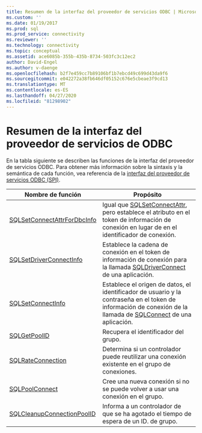 ```yaml
---
title: Resumen de la interfaz del proveedor de servicios ODBC | Microsoft Docs
ms.custom: ''
ms.date: 01/19/2017
ms.prod: sql
ms.prod_service: connectivity
ms.reviewer: ''
ms.technology: connectivity
ms.topic: conceptual
ms.assetid: ace6085b-355b-435b-8734-503fc3c12ec2
author: David-Engel
ms.author: v-daenge
ms.openlocfilehash: b2f7e459cc7b89106bf1b7ebcd49c699d43da9f6
ms.sourcegitcommit: e042272a38fb646df05152c676e5cbeae3f9cd13
ms.translationtype: MT
ms.contentlocale: es-ES
ms.lasthandoff: 04/27/2020
ms.locfileid: "81298902"
---
```

# <a name="odbc-service-provider-interface-summary"></a>Resumen de la interfaz del proveedor de servicios de ODBC
En la tabla siguiente se describen las funciones de la interfaz del proveedor de servicios ODBC. Para obtener más información sobre la sintaxis y la semántica de cada función, vea referencia de la [interfaz del proveedor de servicios ODBC (SPI)](../../../odbc/reference/syntax/odbc-service-provider-interface-spi-reference.md).  
  
|Nombre de función|Propósito|  
|-------------------|-------------|  
|[SQLSetConnectAttrForDbcInfo](../../../odbc/reference/syntax/sqldatasourcetodriver-function.md)|Igual que [SQLSetConnectAttr](../../../odbc/reference/syntax/sqlsetconnectattr-function.md), pero establece el atributo en el token de información de conexión en lugar de en el identificador de conexión.|  
|[SQLSetDriverConnectInfo](../../../odbc/reference/syntax/sqldrivertodatasource-function.md)|Establece la cadena de conexión en el token de información de conexión para la llamada [SQLDriverConnect](../../../odbc/reference/syntax/sqldriverconnect-function.md) de una aplicación.|  
|[SQLSetConnectInfo](../../../odbc/reference/syntax/sqldatasourcetodriver-function.md)|Establece el origen de datos, el identificador de usuario y la contraseña en el token de información de conexión de la llamada de [SQLConnect](../../../odbc/reference/syntax/sqlconnect-function.md) de una aplicación.|  
|[SQLGetPoolID](../../../odbc/reference/syntax/sqldatasourcetodriver-function.md)|Recupera el identificador del grupo.|  
|[SQLRateConnection](../../../odbc/reference/syntax/sqldatasourcetodriver-function.md)|Determina si un controlador puede reutilizar una conexión existente en el grupo de conexiones.|  
|[SQLPoolConnect](../../../odbc/reference/syntax/sqldatasourcetodriver-function.md)|Cree una nueva conexión si no se puede volver a usar una conexión en el grupo.|  
|[SQLCleanupConnectionPoolID](../../../odbc/reference/syntax/sqldatasourcetodriver-function.md)|Informa a un controlador de que se ha agotado el tiempo de espera de un ID. de grupo.|
